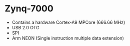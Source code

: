 # Zynq-7000
- Contains a hardware Cortex-A9 MPCore (666.66 MHz)
- USB 2.0 OTG
- SPI
- Arm NEON (Single instruction multiple data extension)
